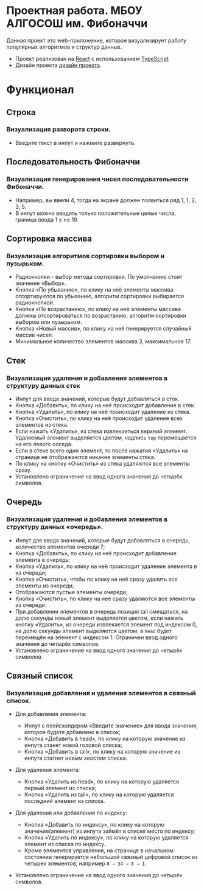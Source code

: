 # Проектная работа. МБОУ АЛГОСОШ им. Фибоначчи

Данная проект это web-приложение, которое визуализирует работу популярных алгоритмов и структур данных.
- Проект реализован на [React](https://ru.react.js.org/docs/getting-started.html) с использованием [TypeScript](https://www.typescriptlang.org/)
- Дизайн проекта [дизайн проекта](https://www.figma.com/file/RIkypcTQN5d37g7RRTFid0/Algososh_external_link?node-id=0%3A1).

# Функционал
## Строка
### Визуализация разворота строки.
  * Введите текст в инпут и нажмите развернуть.

## Последовательность Фибоначчи
### Визуализация генерирования  чисел последовательности Фибоначчи. 
  * Например, вы ввели 4, тогда на экране должен появиться ряд 1, 1, 2, 3, 5. 
  * В инпут можно вводить только положительные целые числа, граница ввода 1 ≤ `n`≤ 19.


## Сортировка массива
### Визуализация алгоритмов сортировки выбором и пузырьком.
  * Радиокнопки - выбор метода сортировки. По умолчанию стоит значение «Выбор».
  * Кнопка «По убыванию», по клику на неё элементы массива отсортируются по убыванию, алгоритм сортировки выбирается радиокнопкой.
  * Кнопка «По возрастанию», по клику на неё элементы массива должны отсортироваться по возрастанию, алгоритм сортировки выбором или пузырьком.
  * Кнопка «Новый массив», по клику на неё генерируется случайный массив чисел.
  * Минимальное количество элементов массива 3, максимальное  17.


## Стек
### Визуализация удаления и добавления элементов в структуру данных стек
  * Инпут для ввода значений, которые будут добавляться в стек.
  * Кнопкa «Добавить», по клику на неё происходит добавление в стек.
  * Кнопкa «Удалить», по клику на неё происходит удаление из стека.
  * Кнопка «Очистить», по клику на неё происходит удаление всех элементов из стека.
  * Если нажать «Удалить», из стека извлекаеться верхний элемент. Удаляемый элемент выделяется цветом, надпись `top` перемещается на его левого соседа. 
  * Если в стеке всего один элемент, то после нажатия «Удалить» на странице не отображаются никакие элементы стека. 
  * По клику на кнопку «Очистить» из стека удаляются все элементы сразу.
  * Установлено ограничение на ввод одного значения до четырёх символов.


## Очередь
### Визуализация удаления и добавления элементов в структуру данных «очередь».
  * Инпут для ввода значений, которые будут добавляться в очередь, количество элементов очереди 7;
  * Кнопкa «Добавить», по клику на неё происходит добавление элемента в очередь;
  * Кнопкa «Удалить», по клику на неё происходит удаление элемента в из очереди;
  * Кнопкa «Очистить», чтобы по клику на неё сразу удалить все элементы из очереди;
  * Отображаются пустые элементы очереди;
  * Кнопка «Очистить», по клику на неё сразу удаляются все элементы из очереди.
  * При добавлении элементов в очередь позиция tail смещаться, на долю секунды новый элемент выделяется цветом,
если нажать кнопку «Удалить», из очереди извлекается элемент под индексом 0, на долю секунды элемент выделяется цветом, 
a `head` будет перемещён на элемент с индексом 1. Ограничен ввод одного значения до четырёх символов.
* Установлено ограничение на ввод одного значения до четырёх символов.
  
## Связный список
### Визуализация добавления и удаления элементов в связный список. 
  - Для добавления элемента:
     * Инпут с плейсхолдером «Введите значение» для ввода значения, которое будете добавлено в список;
     * Кнопка «Добавить в head», по клику на которую значение из инпута станет новой головой списка;
     * Кнопка «Добавить в tail», по клику на которую значение из инпута статнет новым хвостом списка.

  - Для удаления элемента:
     * Кнопка «Удалить из head», по клику на которую удаляется первый элемент из списка;
     * Кнопка «Удалить из tail», по клику на которую удаляется последний элемент из списка.

  - Для удаления или добавления по индексу:
     * Кнопка «Добавить по индексу», по клику на которую значение(элемент) из инпута займёт в списке место по индексу;
     * Кнопка «Удалить по индексу», по клику на которую удаляется элемент из списка по индексу.
     * Кроме элементов управления, на странице в начальном состоянии генерируется небольшой связный цифровой список из четырех элементов, например `0 → 34 → 8 → 1`.
* Установлено ограничение на ввод одного значения до четырёх символов.


